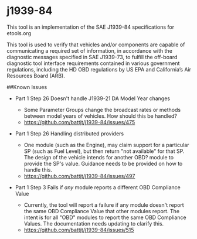 # j1939-84
This tool is an implementation of the SAE J1939-84 specifications for etools.org

This tool is used to verify that vehicles and/or components are capable of communicating a required set of information,
in accordance with the diagnostic messages specified in SAE J1939-73, to fulfill the off-board diagnostic tool interface 
requirements contained in various government regulations, including the HD OBD regulations by US EPA and
California’s Air Resources Board (ARB).

##Known Issues

* Part 1 Step 26 Doesn't handle J1939-21 DA Model Year changes
    * Some Parameter Groups change the broadcast rates or methods between model years of vehicles.  How should this be handled?
    * https://github.com/battjt/j1939-84/issues/475


* Part 1 Step 26 Handling distributed providers
    * One module (such as the Engine), may claim support for a particular SP (such as Fuel Level), but then return 
      "not available" for that SP.  The design of the vehicle intends for another OBD? module to provide the SP's value.
      Guidance needs to be provided on how to handle this.
    * https://github.com/battjt/j1939-84/issues/497

    
* Part 1 Step 3 Fails if _any_ module reports a different OBD Compliance Value
    * Currently, the tool will report a failure if any module doesn't report the same OBD Compliance Value that other
      modules report.  The intent is for all "OBD" modules to report the same OBD Compliance Values.  The documentation
      needs updating to clarify this.
    * https://github.com/battjt/j1939-84/issues/515


